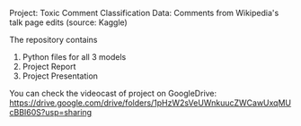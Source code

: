 Project: Toxic Comment Classification
Data: Comments from Wikipedia's talk page edits (source: Kaggle)


The repository contains
1. Python files for all 3 models
2. Project Report
3. Project Presentation

You can check the videocast of project on GoogleDrive:
https://drive.google.com/drive/folders/1pHzW2sVeUWnkuucZWCawUxqMUcBBI60S?usp=sharing


